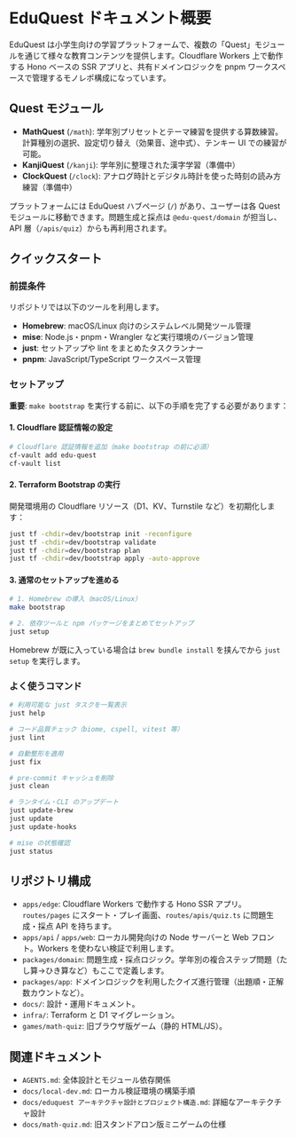# EduQuest ドキュメント概要

EduQuest は小学生向けの学習プラットフォームで、複数の「Quest」モジュールを通じて様々な教育コンテンツを提供します。Cloudflare Workers 上で動作する Hono ベースの SSR アプリと、共有ドメインロジックを pnpm ワークスペースで管理するモノレポ構成になっています。

## Quest モジュール

- **MathQuest** (`/math`): 学年別プリセットとテーマ練習を提供する算数練習。計算種別の選択、設定切り替え（効果音、途中式）、テンキー UI での練習が可能。
- **KanjiQuest** (`/kanji`): 学年別に整理された漢字学習（準備中）
- **ClockQuest** (`/clock`): アナログ時計とデジタル時計を使った時刻の読み方練習（準備中）

プラットフォームには EduQuest ハブページ (`/`) があり、ユーザーは各 Quest モジュールに移動できます。問題生成と採点は `@edu-quest/domain` が担当し、API 層（`/apis/quiz`）からも再利用されます。

## クイックスタート

### 前提条件

リポジトリでは以下のツールを利用します。

- **Homebrew**: macOS/Linux 向けのシステムレベル開発ツール管理
- **mise**: Node.js・pnpm・Wrangler など実行環境のバージョン管理
- **just**: セットアップや lint をまとめたタスクランナー
- **pnpm**: JavaScript/TypeScript ワークスペース管理

### セットアップ

**重要**: `make bootstrap` を実行する前に、以下の手順を完了する必要があります：

#### 1. Cloudflare 認証情報の設定

```bash
# Cloudflare 認証情報を追加（make bootstrap の前に必須）
cf-vault add edu-quest
cf-vault list
```

#### 2. Terraform Bootstrap の実行

開発環境用の Cloudflare リソース（D1、KV、Turnstile など）を初期化します：

```bash
just tf -chdir=dev/bootstrap init -reconfigure
just tf -chdir=dev/bootstrap validate
just tf -chdir=dev/bootstrap plan
just tf -chdir=dev/bootstrap apply -auto-approve
```

#### 3. 通常のセットアップを進める

```bash
# 1. Homebrew の導入（macOS/Linux）
make bootstrap

# 2. 依存ツールと npm パッケージをまとめてセットアップ
just setup
```

Homebrew が既に入っている場合は `brew bundle install` を挟んでから `just setup` を実行します。

### よく使うコマンド

```bash
# 利用可能な just タスクを一覧表示
just help

# コード品質チェック（biome, cspell, vitest 等）
just lint

# 自動整形を適用
just fix

# pre-commit キャッシュを削除
just clean

# ランタイム・CLI のアップデート
just update-brew
just update
just update-hooks

# mise の状態確認
just status
```

## リポジトリ構成

- `apps/edge`: Cloudflare Workers で動作する Hono SSR アプリ。`routes/pages` にスタート・プレイ画面、`routes/apis/quiz.ts` に問題生成・採点 API を持ちます。
- `apps/api` / `apps/web`: ローカル開発向けの Node サーバーと Web フロント。Workers を使わない検証で利用します。
- `packages/domain`: 問題生成・採点ロジック。学年別の複合ステップ問題（たし算→ひき算など）もここで定義します。
- `packages/app`: ドメインロジックを利用したクイズ進行管理（出題順・正解数カウントなど）。
- `docs/`: 設計・運用ドキュメント。
- `infra/`: Terraform と D1 マイグレーション。
- `games/math-quiz`: 旧ブラウザ版ゲーム（静的 HTML/JS）。

## 関連ドキュメント

- `AGENTS.md`: 全体設計とモジュール依存関係
- `docs/local-dev.md`: ローカル検証環境の構築手順
- `docs/eduquest アーキテクチャ設計とプロジェクト構造.md`: 詳細なアーキテクチャ設計
- `docs/math-quiz.md`: 旧スタンドアロン版ミニゲームの仕様
